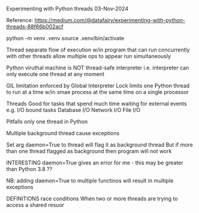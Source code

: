 Experimenting with Python threads
03-Nov-2024

Reference:
https://medium.com/@datafairy/experimenting-with-python-threads-88f66b002acf

python -m venv .venv
source .venv/bin/activate

Thread
separate flow of execution w/in program that can run concurrently
with other threads allow multiple ops to appear run simultaneously

Python viruthal machine is NOT thread-safe interpreter
i.e. interpreter can only execute one thread at any moment

GIL
limitation enforced by Global Interpreter Lock
limits one Python thread to run at a time w/in smae process
at the same time on a single processor


Threads
Good for tasks that spend much time waiting for external events
e.g. I/O bound tasks
Database    I/O
Network     I/O
File        I/O


Pitfalls
only one thread in Python

Multiple background thread cause exceptions

Set arg daemon=True to thread will flag it as background thread
But if more than one thread flagged as background then program will not work

INTERESTING
daemon=True
gives an error for me - this may be greater than Python 3.8 ??

NB: adding daemon=True to multiple functinos will result in multiple exceptions


DEFINITIONS
race conditions
When two or more threads are trying to access a shared resuor